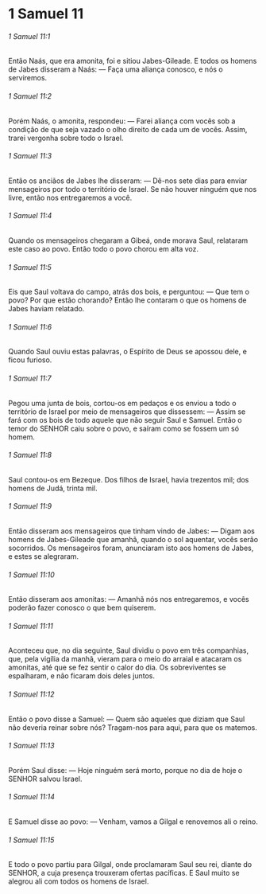 # 1 Samuel 11

###### 1 Samuel 11:1

Então Naás, que era amonita, foi e sitiou Jabes-Gileade. E todos os homens de Jabes disseram a Naás: — Faça uma aliança conosco, e nós o serviremos.

###### 1 Samuel 11:2

Porém Naás, o amonita, respondeu: — Farei aliança com vocês sob a condição de que seja vazado o olho direito de cada um de vocês. Assim, trarei vergonha sobre todo o Israel.

###### 1 Samuel 11:3

Então os anciãos de Jabes lhe disseram: — Dê-nos sete dias para enviar mensageiros por todo o território de Israel. Se não houver ninguém que nos livre, então nos entregaremos a você.

###### 1 Samuel 11:4

Quando os mensageiros chegaram a Gibeá, onde morava Saul, relataram este caso ao povo. Então todo o povo chorou em alta voz.

###### 1 Samuel 11:5

Eis que Saul voltava do campo, atrás dos bois, e perguntou: — Que tem o povo? Por que estão chorando? Então lhe contaram o que os homens de Jabes haviam relatado.

###### 1 Samuel 11:6

Quando Saul ouviu estas palavras, o Espírito de Deus se apossou dele, e ficou furioso.

###### 1 Samuel 11:7

Pegou uma junta de bois, cortou-os em pedaços e os enviou a todo o território de Israel por meio de mensageiros que dissessem: — Assim se fará com os bois de todo aquele que não seguir Saul e Samuel. Então o temor do SENHOR caiu sobre o povo, e saíram como se fossem um só homem.

###### 1 Samuel 11:8

Saul contou-os em Bezeque. Dos filhos de Israel, havia trezentos mil; dos homens de Judá, trinta mil.

###### 1 Samuel 11:9

Então disseram aos mensageiros que tinham vindo de Jabes: — Digam aos homens de Jabes-Gileade que amanhã, quando o sol aquentar, vocês serão socorridos. Os mensageiros foram, anunciaram isto aos homens de Jabes, e estes se alegraram.

###### 1 Samuel 11:10

Então disseram aos amonitas: — Amanhã nós nos entregaremos, e vocês poderão fazer conosco o que bem quiserem.

###### 1 Samuel 11:11

Aconteceu que, no dia seguinte, Saul dividiu o povo em três companhias, que, pela vigília da manhã, vieram para o meio do arraial e atacaram os amonitas, até que se fez sentir o calor do dia. Os sobreviventes se espalharam, e não ficaram dois deles juntos.

###### 1 Samuel 11:12

Então o povo disse a Samuel: — Quem são aqueles que diziam que Saul não deveria reinar sobre nós? Tragam-nos para aqui, para que os matemos.

###### 1 Samuel 11:13

Porém Saul disse: — Hoje ninguém será morto, porque no dia de hoje o SENHOR salvou Israel.

###### 1 Samuel 11:14

E Samuel disse ao povo: — Venham, vamos a Gilgal e renovemos ali o reino.

###### 1 Samuel 11:15

E todo o povo partiu para Gilgal, onde proclamaram Saul seu rei, diante do SENHOR, a cuja presença trouxeram ofertas pacíficas. E Saul muito se alegrou ali com todos os homens de Israel.

